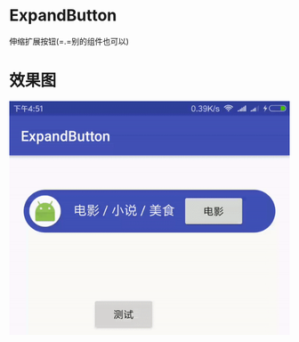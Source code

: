 # ExpandButton
伸缩扩展按钮(=.=别的组件也可以)
# 效果图
![效果图](https://github.com/ViewStub/ExpandButton/blob/master/effect/effect.gif)
